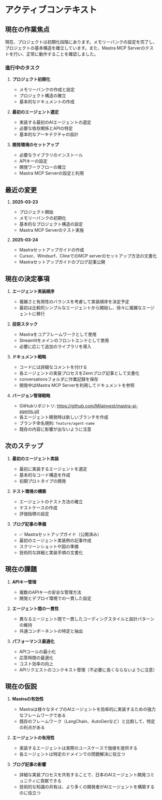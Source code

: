 # アクティブコンテキスト

## 現在の作業焦点

現在、プロジェクトは初期化段階にあります。メモリーバンクの設定を完了し、プロジェクトの基本構造を確立しています。また、Mastra MCP Serverのテストを行い、正常に動作することを確認しました。

### 進行中のタスク

1. **プロジェクト初期化**
   - メモリーバンクの作成と設定
   - プロジェクト構造の確立
   - 基本的なドキュメントの作成

2. **最初のエージェント選定**
   - 実装する最初のAIエージェントの選定
   - 必要な依存関係とAPIの特定
   - 基本的なアーキテクチャの設計

3. **開発環境のセットアップ**
   - 必要なライブラリのインストール
   - APIキーの設定
   - 開発ワークフローの確立
   - Mastra MCP Serverの設定と利用

## 最近の変更

1. **2025-03-23**
   - プロジェクト開始
   - メモリーバンクの初期化
   - 基本的なプロジェクト構造の設定
   - Mastra MCP Serverのテスト実施

2. **2025-03-24**
   - Mastraセットアップガイドの作成
   - Cursor、Windsurf、ClineでのMCP serverのセットアップ方法の文書化
   - Mastraセットアップガイドのブログ記事公開

## 現在の決定事項

1. **エージェント実装順序**
   - 複雑さと有用性のバランスを考慮して実装順序を決定予定
   - 最初は比較的シンプルなエージェントから開始し、徐々に複雑なエージェントに移行

2. **技術スタック**
   - Mastraをコアフレームワークとして使用
   - Streamlitをメインのフロントエンドとして使用
   - 必要に応じて追加のライブラリを導入

3. **ドキュメント戦略**
   - コードには詳細なコメントを付ける
   - 各エージェントの実装プロセスをZennブログ記事として文書化
   - conversationsフォルダに作業記録を保存
   - 開発中はMastra MCP Serverを利用してドキュメントを参照

4. **バージョン管理戦略**
   - GitHubリポジトリ: https://github.com/Milainvest/mastra-ai-agents.git
   - 各エージェント開発時は新しいブランチを作成
   - ブランチ命名規則: `feature/agent-name`
   - 既存の内容に影響が出ないように注意

## 次のステップ

1. **最初のエージェント実装**
   - 最初に実装するエージェントを選定
   - 基本的なコード構造を作成
   - 初期プロトタイプの開発

2. **テスト環境の構築**
   - エージェントのテスト方法の確立
   - テストケースの作成
   - 評価指標の設定

3. **ブログ記事の準備**
   - ✅ Mastraセットアップガイド（公開済み）
   - 最初のエージェント実装例の記事作成
   - スクリーンショットや図の準備
   - 技術的な詳細と実装手順の文書化

## 現在の課題

1. **APIキー管理**
   - 複数のAPIキーの安全な管理方法
   - 開発とデプロイ環境での一貫した設定

2. **エージェント間の一貫性**
   - 異なるエージェント間で一貫したコーディングスタイルと設計パターンの維持
   - 共通コンポーネントの特定と抽出

3. **パフォーマンス最適化**
   - APIコールの最小化
   - 応答時間の最適化
   - コスト効率の向上
   - APIリクエストのコンテキスト管理（不必要に長くならないように注意）

## 現在の仮説

1. **Mastraの有効性**
   - Mastraは様々なタイプのAIエージェントを効率的に実装するための強力なフレームワークである
   - 既存のフレームワーク（LangChain、AutoGenなど）と比較して、特定の利点がある

2. **エージェントの有用性**
   - 実装するエージェントは実際のユースケースで価値を提供する
   - 各エージェントは特定のドメインでの問題解決に役立つ

3. **ブログ記事の影響**
   - 詳細な実装プロセスを共有することで、日本のAIエージェント開発コミュニティに貢献できる
   - 技術的な知識の共有は、より多くの開発者がAIエージェントを構築するのに役立つ
